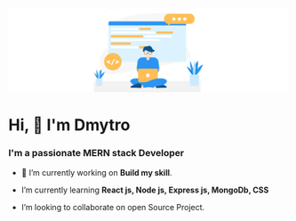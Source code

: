 ![](68747470733a2f2f692e696d6775722e636f6d2f6958754c3148472e706e67.png)
# Hi, :wave: I'm Dmytro

### I'm a passionate MERN stack Developer

* :rocket: I’m currently working on **Build my skill**.

* I’m currently learning **React js, Node js, Express js, MongoDb, CSS**

* I’m looking to collaborate on open Source Project.
